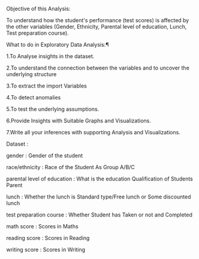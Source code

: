 Objective of this Analysis:

To understand how the student's performance (test scores) is affected by the other variables (Gender, Ethnicity, Parental level of education, Lunch, Test preparation course).

What to do in  Exploratory Data Analysis:¶

1.To Analyse insights in the dataset.

2.To understand the connection between the variables and to uncover the underlying structure

3.To extract the import Variables

4.To detect anomalies

5.To test the underlying assumptions.

6.Provide Insights with Suitable Graphs and Visualizations.

7.Write all your inferences with supporting Analysis and Visualizations.

Dataset :

gender                                     : Gender of the student

race/ethnicity                         : Race of the Student As Group A/B/C

parental level of education  : What is the education Qualification of Students Parent

lunch                                        : Whether the lunch is Standard type/Free lunch or Some discounted lunch

test preparation course        : Whether Student has Taken or not and Completed

math score                              : Scores in Maths

reading score                          : Scores in Reading

writing score                           : Scores in Writing

